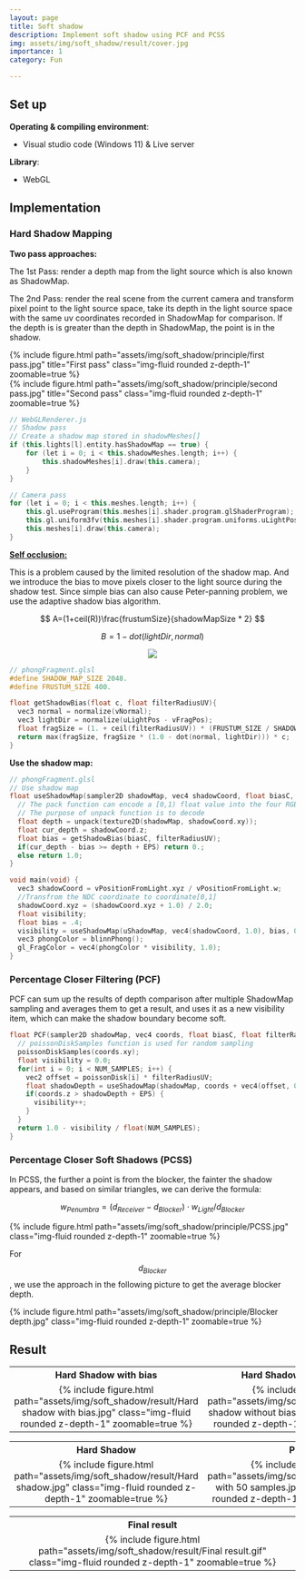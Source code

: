 ```yaml
---
layout: page
title: Soft shadow
description: Implement soft shadow using PCF and PCSS
img: assets/img/soft_shadow/result/cover.jpg
importance: 1
category: Fun

---
```


## Set up

**Operating & compiling environment**:

* Visual studio code (Windows 11) & Live server

**Library**:

* WebGL

## Implementation

### Hard Shadow Mapping

**Two pass approaches:** 

The 1st Pass: render a depth map from the light source which is also known as ShadowMap.

The 2nd Pass: render the real scene from the current camera and transform pixel point to the light source space, take its depth in the light source space with the same uv coordinates recorded in ShadowMap for comparison. If the depth is is greater than the depth in ShadowMap, the point is in the shadow.

<div class="row">
    <div class="col-sm mt-3 mt-md-0">
        {% include figure.html path="assets/img/soft_shadow/principle/first pass.jpg" title="First pass" class="img-fluid rounded z-depth-1" zoomable=true %}
    </div>
    <div class="col-sm mt-3 mt-md-0">
        {% include figure.html path="assets/img/soft_shadow/principle/second pass.jpg" title="Second pass" class="img-fluid rounded z-depth-1" zoomable=true %}
    </div>
</div>

```c++
// WebGLRenderer.js
// Shadow pass
// Create a shadow map stored in shadowMeshes[]
if (this.lights[l].entity.hasShadowMap == true) {
    for (let i = 0; i < this.shadowMeshes.length; i++) {
        this.shadowMeshes[i].draw(this.camera);
    }
}

// Camera pass
for (let i = 0; i < this.meshes.length; i++) {
    this.gl.useProgram(this.meshes[i].shader.program.glShaderProgram);
    this.gl.uniform3fv(this.meshes[i].shader.program.uniforms.uLightPos, this.lights[l].entity.lightPos);
    this.meshes[i].draw(this.camera);
}
```

[**Self occlusion:** ](https://digitalrune.github.io/DigitalRune-Documentation/html/3f4d959e-9c98-4a97-8d85-7a73c26145d7.htm)

This is a problem caused by the limited resolution of the shadow map. And we introduce the bias to move pixels closer to the light source during the shadow test. Since simple bias can also cause Peter-panning problem, we use the adaptive shadow bias algorithm.


$$
A=(1+ceil(R))\frac{frustumSize}{shadowMapSize * 2}
$$

$$
B = 1-dot(lightDir,normal)
$$

<p align="center">   <img src="https://latex.codecogs.com/svg.image?DepthBias=C_%7Bdepth%7D*A*B"/> </p>


```c++
// phongFragment.glsl
#define SHADOW_MAP_SIZE 2048.
#define FRUSTUM_SIZE 400.

float getShadowBias(float c, float filterRadiusUV){
  vec3 normal = normalize(vNormal);
  vec3 lightDir = normalize(uLightPos - vFragPos);
  float fragSize = (1. + ceil(filterRadiusUV)) * (FRUSTUM_SIZE / SHADOW_MAP_SIZE / 2.);
  return max(fragSize, fragSize * (1.0 - dot(normal, lightDir))) * c;
}
```

**Use the shadow map:**

```c++
// phongFragment.glsl
// Use shadow map
float useShadowMap(sampler2D shadowMap, vec4 shadowCoord, float biasC, float filterRadiusUV){
  // The pack function can encode a [0,1) float value into the four RGBA channels.
  // The purpose of unpack function is to decode
  float depth = unpack(texture2D(shadowMap, shadowCoord.xy));
  float cur_depth = shadowCoord.z;
  float bias = getShadowBias(biasC, filterRadiusUV);
  if(cur_depth - bias >= depth + EPS) return 0.;
  else return 1.0;
}

void main(void) {
  vec3 shadowCoord = vPositionFromLight.xyz / vPositionFromLight.w;
  //Transfrom the NDC coordinate to coordinate[0,1]
  shadowCoord.xyz = (shadowCoord.xyz + 1.0) / 2.0;
  float visibility;
  float bias = .4;
  visibility = useShadowMap(uShadowMap, vec4(shadowCoord, 1.0), bias, 0.);
  vec3 phongColor = blinnPhong();
  gl_FragColor = vec4(phongColor * visibility, 1.0);
}
```

### Percentage Closer Filtering (PCF)

PCF can sum up the results of depth comparison after multiple ShadowMap sampling and averages them to get a result, and uses it as a new visibility item, which can make the shadow boundary become soft.

```c++
float PCF(sampler2D shadowMap, vec4 coords, float biasC, float filterRadiusUV) {
  // poissonDiskSamples function is used for random sampling
  poissonDiskSamples(coords.xy);
  float visibility = 0.0;
  for(int i = 0; i < NUM_SAMPLES; i++) {
    vec2 offset = poissonDisk[i] * filterRadiusUV;
    float shadowDepth = useShadowMap(shadowMap, coords + vec4(offset, 0., 0.), biasC, filterRadiusUV);
    if(coords.z > shadowDepth + EPS) {
      visibility++;
    }
  }
  return 1.0 - visibility / float(NUM_SAMPLES);
}
```

### Percentage Closer Soft Shadows (PCSS)

In PCSS, the further a point is from the blocker, the fainter the shadow appears, and based on similar triangles, we can derive the formula:



$$
w_{Penumbra} = (d_{Receiver}-d_{Blocker}) \cdot w_{Light} / d_{Blocker}
$$

<div class="row">
    <div class="col-sm mt-3 mt-md-0">
        {% include figure.html path="assets/img/soft_shadow/principle/PCSS.jpg" class="img-fluid rounded z-depth-1" zoomable=true %}
    </div>
</div>

For $$d_{Blocker}$$, we use the approach in the following picture to get the average blocker depth.

<div class="row">
    <div class="col-sm mt-3 mt-md-0">
        {% include figure.html path="assets/img/soft_shadow/principle/Blocker depth.jpg" class="img-fluid rounded z-depth-1" zoomable=true %}
    </div>
</div>




## Result

<table>
    <tr>
        <th colspan="1">Hard Shadow with bias</th>
        <th colspan="1">Hard Shadow without bias</th>
    </tr>
    <tr>
        <td ><center>{% include figure.html path="assets/img/soft_shadow/result/Hard shadow with bias.jpg" class="img-fluid rounded z-depth-1" zoomable=true %}</center></td>
        <td ><center>{% include figure.html path="assets/img/soft_shadow/result/Hard shadow without bias.jpg" class="img-fluid rounded z-depth-1" zoomable=true %}</center></td>
    </tr>

<table>
    <tr>
        <th colspan="1">Hard Shadow</th>
        <th colspan="1">PCF</th>
        <th colspan="1">PCSS</th>
    </tr>
    <tr>
        <td ><center>{% include figure.html path="assets/img/soft_shadow/result/Hard shadow.jpg" class="img-fluid rounded z-depth-1" zoomable=true %}</center></td>
        <td ><center>{% include figure.html path="assets/img/soft_shadow/result/PCF with 50 samples.jpg" class="img-fluid rounded z-depth-1" zoomable=true %}</center></td>
        <td ><center>{% include figure.html path="assets/img/soft_shadow/result/PCSS.jpg" class="img-fluid rounded z-depth-1" zoomable=true %}</center></td>
    </tr>


<table>
    <tr>
        <th colspan="1">Final result</th>
    </tr>
    <tr>
        <td ><center>{% include figure.html path="assets/img/soft_shadow/result/Final result.gif" class="img-fluid rounded z-depth-1" zoomable=true %}</center></td>
    </tr>

